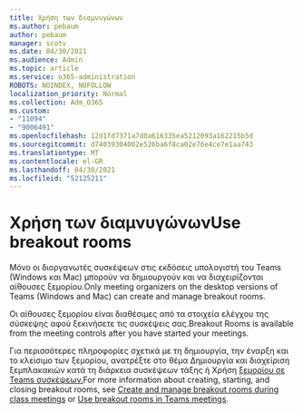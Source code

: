 ```yaml
---
title: Χρήση των διαμνυγώνων
ms.author: pebaum
author: pebaum
manager: scotv
ms.date: 04/30/2021
ms.audience: Admin
ms.topic: article
ms.service: o365-administration
ROBOTS: NOINDEX, NOFOLLOW
localization_priority: Normal
ms.collection: Adm_O365
ms.custom:
- "11094"
- "9006491"
ms.openlocfilehash: 12d1fd7371a7d0a616335ea5212093a162215b5d
ms.sourcegitcommit: d74039304002e526ba6f8ca02e76e4ce7e1aa743
ms.translationtype: MT
ms.contentlocale: el-GR
ms.lasthandoff: 04/30/2021
ms.locfileid: "52125211"
---
```

# <a name="use-breakout-rooms"></a><span data-ttu-id="1f9a6-102">Χρήση των διαμνυγώνων</span><span class="sxs-lookup"><span data-stu-id="1f9a6-102">Use breakout rooms</span></span>

<span data-ttu-id="1f9a6-103">Μόνο οι διοργανωτές συσκέψεων στις εκδόσεις υπολογιστή του Teams (Windows και Mac) μπορούν να δημιουργούν και να διαχειρίζονται αίθουσες ξεμορίου.</span><span class="sxs-lookup"><span data-stu-id="1f9a6-103">Only meeting organizers on the desktop versions of Teams (Windows and Mac) can create and manage breakout rooms.</span></span> 

<span data-ttu-id="1f9a6-104">Οι αίθουσες ξεμορίου είναι διαθέσιμες από τα στοιχεία ελέγχου της σύσκεψης αφού ξεκινήσετε τις συσκέψεις σας.</span><span class="sxs-lookup"><span data-stu-id="1f9a6-104">Breakout Rooms is available from the meeting controls after you have started your meetings.</span></span>

<span data-ttu-id="1f9a6-105">Για περισσότερες πληροφορίες σχετικά με τη δημιουργία, την []() έναρξη και το κλείσιμο των ξεμορίου, ανατρέξτε στο θέμα Δημιουργία και διαχείριση ξεμπλακακιών κατά τη διάρκεια συσκέψεων τάξης ή Χρήση [ξεμορίου σε Teams συσκέψεων.](https://support.microsoft.com/office/use-breakout-rooms-in-teams-meetings-7de1f48a-da07-466c-a5ab-4ebace28e461)</span><span class="sxs-lookup"><span data-stu-id="1f9a6-105">For more information about creating, starting, and closing breakout rooms, see [Create and manage breakout rooms during class meetings]() or [Use breakout rooms in Teams meetings](https://support.microsoft.com/office/use-breakout-rooms-in-teams-meetings-7de1f48a-da07-466c-a5ab-4ebace28e461).</span></span>